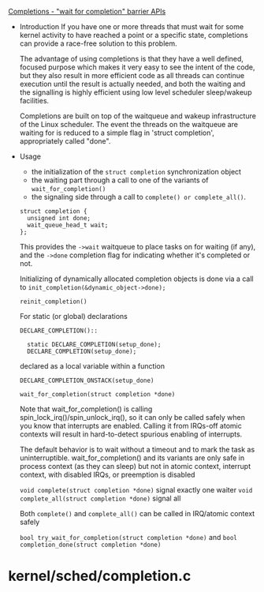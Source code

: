 [Completions - "wait for completion" barrier APIs](linux/Documentation/scheduler/completion.rst)
- Introduction
  If you have one or more threads that must wait for some kernel activity to have reached a point or a specific state, completions can provide a race-free solution to this problem.

  The advantage of using completions is that they have a well defined, focused purpose which makes it very easy to see the intent of the code, but they also result in more efficient code as all threads can continue execution until the result is actually needed, and both the waiting and the signalling is highly efficient using low level scheduler sleep/wakeup facilities.

  Completions are built on top of the waitqueue and wakeup infrastructure of the Linux scheduler. The event the threads on the waitqueue are waiting for is reduced to a simple flag in 'struct completion', appropriately called "done".

- Usage
  - the initialization of the `struct completion` synchronization object
  - the waiting part through a call to one of the variants of `wait_for_completion()`
  - the signaling side through a call to `complete() or complete_all()`.

  ```
  struct completion {
    unsigned int done;
    wait_queue_head_t wait;
  };
  ```
  This provides the `->wait` waitqueue to place tasks on for waiting (if any), and the `->done` completion flag for indicating whether it's completed or not.

  Initializing of dynamically allocated completion objects is done via a call to `init_completion(&dynamic_object->done);`

  `reinit_completion()`

  For static (or global) declarations
  ```
  DECLARE_COMPLETION()::

  	static DECLARE_COMPLETION(setup_done);
  	DECLARE_COMPLETION(setup_done);
  ```
  declared as a local variable within a function
  ```
  DECLARE_COMPLETION_ONSTACK(setup_done)
  ```

  `wait_for_completion(struct completion *done)`

  Note that wait_for_completion() is calling spin_lock_irq()/spin_unlock_irq(), so it can only be called safely when you know that interrupts are enabled. Calling it from IRQs-off atomic contexts will result in hard-to-detect spurious enabling of interrupts.

  The default behavior is to wait without a timeout and to mark the task as uninterruptible. wait_for_completion() and its variants are only safe in process context (as they can sleep) but not in atomic context, interrupt context, with disabled IRQs, or preemption is disabled

  `void complete(struct completion *done)` signal exactly one waiter
  `void complete_all(struct completion *done)` signal all

  Both `complete()` and `complete_all()` can be called in IRQ/atomic context safely

  `bool try_wait_for_completion(struct completion *done)` and `bool completion_done(struct completion *done)`
  
# kernel/sched/completion.c
```
